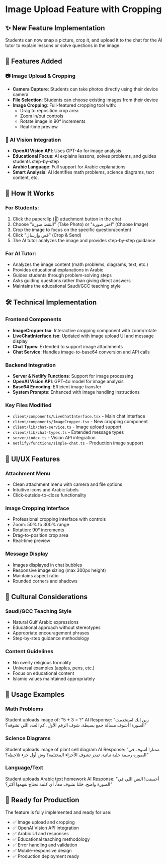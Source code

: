 # Image Upload Feature with Cropping

## ✨ New Feature Implementation

Students can now snap a picture, crop it, and upload it to the chat for the AI tutor to explain lessons or solve questions in the image.

## 🚀 Features Added

### 📷 Image Upload & Cropping
- **Camera Capture**: Students can take photos directly using their device camera
- **File Selection**: Students can choose existing images from their device
- **Image Cropping**: Full-featured cropping tool with:
  - Drag to reposition crop area
  - Zoom in/out controls
  - Rotate image in 90° increments
  - Real-time preview

### 🤖 AI Vision Integration
- **OpenAI Vision API**: Uses GPT-4o for image analysis
- **Educational Focus**: AI explains lessons, solves problems, and guides students step-by-step
- **Arabic Language**: Full support for Arabic explanations
- **Smart Analysis**: AI identifies math problems, science diagrams, text content, etc.

## 🎯 How It Works

### For Students:
1. Click the paperclip (📎) attachment button in the chat
2. Choose "التقط صورة" (Take Photo) or "اختر صورة" (Choose Image)
3. Crop the image to focus on the specific question/content
4. Click "قص وإرسال" (Crop & Send)
5. The AI tutor analyzes the image and provides step-by-step guidance

### For AI Tutor:
- Analyzes the image content (math problems, diagrams, text, etc.)
- Provides educational explanations in Arabic
- Guides students through problem-solving steps
- Asks guiding questions rather than giving direct answers
- Maintains the educational Saudi/GCC teaching style

## 🛠️ Technical Implementation

### Frontend Components
- **ImageCropper.tsx**: Interactive cropping component with zoom/rotate
- **LiveChatInterface.tsx**: Updated with image upload UI and message display
- **Chat Types**: Extended to support image attachments
- **Chat Service**: Handles image-to-base64 conversion and API calls

### Backend Integration
- **Server & Netlify Functions**: Support for image processing
- **OpenAI Vision API**: GPT-4o model for image analysis
- **Base64 Encoding**: Efficient image transfer
- **System Prompts**: Enhanced with image handling instructions

### Key Files Modified
- `client/components/LiveChatInterface.tsx` - Main chat interface
- `client/components/ImageCropper.tsx` - New cropping component  
- `client/lib/chat-service.ts` - Image upload support
- `client/lib/chat-types.ts` - Extended message types
- `server/index.ts` - Vision API integration
- `netlify/functions/simple-chat.ts` - Production image support

## 📱 UI/UX Features

### Attachment Menu
- Clean attachment menu with camera and file options
- Intuitive icons and Arabic labels
- Click-outside-to-close functionality

### Image Cropping Interface
- Professional cropping interface with controls
- Zoom: 50% to 300% range
- Rotation: 90° increments
- Drag-to-position crop area
- Real-time preview

### Message Display
- Images displayed in chat bubbles
- Responsive image sizing (max 300px height)
- Maintains aspect ratio
- Rounded corners and shadows

## 🎨 Cultural Considerations

### Saudi/GCC Teaching Style
- Natural Gulf Arabic expressions
- Educational approach without stereotypes
- Appropriate encouragement phrases
- Step-by-step guidance methodology

### Content Guidelines
- No overly religious formality
- Universal examples (apples, pens, etc.)
- Focus on educational content
- Islamic values maintained appropriately

## 🔧 Usage Examples

### Math Problems
Student uploads image of: "5 + 3 = ?"
AI Response: "زين إنك استخدمت الصورة! أشوف مسألة جمع بسيطة. شوف الرقم الأول، كم العدد اللي تشوفه؟"

### Science Diagrams  
Student uploads image of plant cell diagram
AI Response: "ممتاز! أشوف في الصورة رسمة خلية نباتية. تقدر تشوف الأجزاء المختلفة؟ وش أول جزء تلاحظه؟"

### Language/Text
Student uploads Arabic text homework
AI Response: "أحسنت! النص اللي في الصورة واضح. خلنا نشوف معاً، أي كلمة تحتاج نفهمها أكثر؟"

## 🚀 Ready for Production

The feature is fully implemented and ready for use:
- ✅ Image upload and cropping
- ✅ OpenAI Vision API integration  
- ✅ Arabic UI and responses
- ✅ Educational teaching methodology
- ✅ Error handling and validation
- ✅ Mobile-responsive design
- ✅ Production deployment ready
